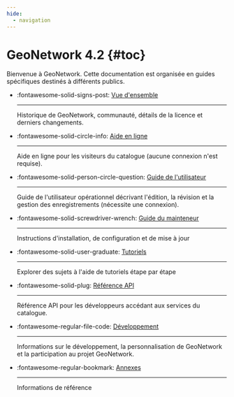 ```yaml
---
hide:
  - navigation
---
```


# GeoNetwork 4.2 {#toc}

Bienvenue à GeoNetwork. Cette documentation est organisée en guides spécifiques destinés à différents publics.

<div class="grid cards" markdown>

-   :fontawesome-solid-signs-post: [Vue d'ensemble](overview/index.md)
    
    ---
    
    Historique de GeoNetwork, communauté, détails de la licence et derniers changements.
    
-   :fontawesome-solid-circle-info: [Aide en ligne](help/index.md)
    
    ---
  
    Aide en ligne pour les visiteurs du catalogue (aucune connexion n'est requise).
    
-   :fontawesome-solid-person-circle-question: [Guide de l'utilisateur](user-guide/index.md)
    
    ---
    
    Guide de l'utilisateur opérationnel décrivant l'édition, la révision et la gestion des enregistrements (nécessite une connexion).
    
-   :fontawesome-solid-screwdriver-wrench: [Guide du mainteneur](maintainer-guide/index.md)
  
    ---
    
    Instructions d'installation, de configuration et de mise à jour
    
-   :fontawesome-solid-user-graduate: [Tutoriels](tutorials/index.md)
    
    ---
    
    Explorer des sujets à l'aide de tutoriels étape par étape

-   :fontawesome-solid-plug: [Référence API](api/index.md)
    
    ---
    
    Référence API pour les développeurs accédant aux services du catalogue.
    
-   :fontawesome-regular-file-code: [Développement](devel/index.md)
    
    ---

    Informations sur le développement, la personnalisation de GeoNetwork et la participation au projet GeoNetwork.

-   :fontawesome-regular-bookmark: [Annexes](annexes/index.md)

    ---

    Informations de référence

</div>

